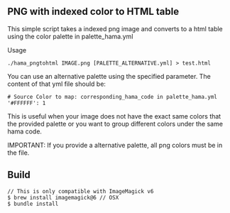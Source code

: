 ## PNG with indexed color to HTML table

This simple script takes a indexed png image and converts to a html table using the color palette in palette_hama.yml

Usage

```
./hama_pngtohtml IMAGE.png [PALETTE_ALTERNATIVE.yml] > test.html
```

You can use an alternative palette using the specified parameter.
The content of that yml file should be:

```
# Source Color to map: corresponding_hama_code in palette_hama.yml
'#FFFFFF': 1
```

This is useful when your image does not have the exact same colors that the provided palette or you want to group different colors under the same hama code.

IMPORTANT: If you provide a alternative palette, all png colors must be in the file.

## Build

```
// This is only compatible with ImageMagick v6
$ brew install imagemagick@6 // OSX
$ bundle install
```
